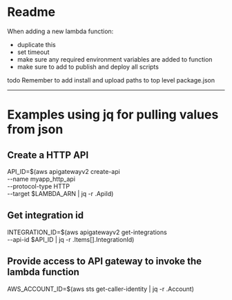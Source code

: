 # Readme

When adding a new lambda function:

* duplicate this
* set timeout
* make sure any required environment variables are added to function
* make sure to add to publish and deploy all scripts 

todo Remember to add install and upload paths to top level package.json


---

# Examples using jq for pulling values from json

## Create a HTTP API
API_ID=$(aws apigatewayv2 create-api \
--name myapp_http_api \
--protocol-type HTTP \
--target $LAMBDA_ARN | jq -r .ApiId)

## Get integration id
INTEGRATION_ID=$(aws apigatewayv2 get-integrations \
--api-id $API_ID | jq -r .Items[].IntegrationId)

## Provide access to API gateway to invoke the lambda function
AWS_ACCOUNT_ID=$(aws sts get-caller-identity | jq -r .Account)

